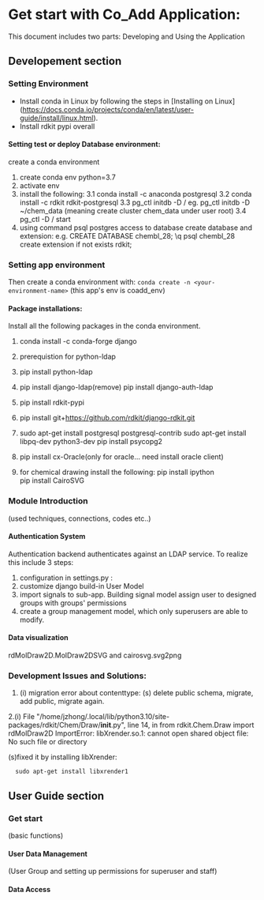 # Get start with Co_Add Application:
This document includes two parts: Developing and Using the Application

## Developement section
### Setting Environment
- Install conda in Linux by following the steps in [Installing on Linux] (https://docs.conda.io/projects/conda/en/latest/user-guide/install/linux.html).
- Install rdkit pypi overall
#### Setting test or deploy Database environment:
   create a conda environment

1. create conda env <your env name> python=3.7
2. activate env
3. install the following:
   3.1 conda install -c anaconda postgresql
   3.2 conda install -c rdkit rdkit-postgresql
   3.3 pg_ctl initdb -D <path>/<your cluster name>  eg. pg_ctl initdb -D ~/chem_data  (meaning create cluster chem_data under user root)
   3.4 pg_ctl -D <path>/<your cluster name> start
4. using command psql postgres access to database create database and extension:
  e.g.  CREATE DATABASE chembl_28; 
        \q
        psql chembl_28
        create extension if not exists rdkit;

### Setting app environment

Then create a conda environment with: `conda create -n <your-environment-name>` (this app's env is coadd_env)

#### Package installations:
Install all the following packages in the conda environment.

1. conda install -c conda-forge django
2. prerequistion for python-ldap
3. pip install python-ldap
4. pip install django-ldap(remove)
   pip install django-auth-ldap
5. pip install rdkit-pypi
6. pip install git+https://github.com/rdkit/django-rdkit.git
7. sudo apt-get install postgresql postgresql-contrib
   sudo apt-get install libpq-dev python3-dev
   pip install psycopg2
8. pip install cx-Oracle(only for oracle... need install oracle client)

9. for chemical drawing install the following:
pip install ipython  
pip install CairoSVG


### Module Introduction
(used techniques, connections, codes etc..)

#### Authentication System

Authentication backend authenticates against an LDAP service.
To realize this include 3 steps:
1. configuration in settings.py :
2. customize django build-in User Model
3. import signals to sub-app. Building signal model assign user to designed groups with groups' permissions
4. create a group management model, which only superusers are able to modify. 

#### Data visualization
rdMolDraw2D.MolDraw2DSVG and cairosvg.svg2png

### Development Issues and Solutions:
1. (i) migration error about contenttype:
   (s) delete public schema, migrate, add public, migrate again.


2.(i) File "/home/jzhong/.local/lib/python3.10/site-packages/rdkit/Chem/Draw/__init__.py", line 14, in <module>
    from rdkit.Chem.Draw import rdMolDraw2D
    ImportError: libXrender.so.1: cannot open shared object file: No such file or directory

  (s)fixed it by installing libXrender:

      sudo apt-get install libxrender1

## User Guide section


### Get start
(basic functions)

#### User Data Management
(User Group and setting up permissions for superuser and staff)

#### Data Access
